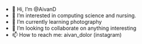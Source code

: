 - 👋 Hi, I’m @AivanD
- 👀 I’m interested in computing science and nursing.
- 🌱 I’m currently learning photography 
- 💞️ I’m looking to collaborate on anything interesting
- 📫 How to reach me: aivan_dolor (instagram)

<!---
AivanD/AivanD is a ✨ special ✨ repository because its `README.md` (this file) appears on your GitHub profile.
You can click the Preview link to take a look at your changes.
--->

